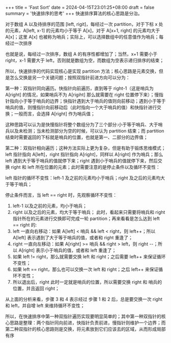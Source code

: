 +++
title = 'Fast Sort'
date = 2024-04-15T23:01:25+08:00
draft = false
summary = '快速排序的思考'
+++
快速排序算法的核心思路是分治。

对于数组 A 以及待排序的范围 \[left, rigit]，每经过一次 partition，对于下标 x 处的元素，A\[left, x-1] 的元素均小于等于 A\[x]，对于 A\[x+1, right] 的元素均大于 A\[x]；这里 A\[x] 也被称为哨兵；实际上，可以选择数组中的任意值作为哨兵；每经过一次排序

也就是说，每经过一次排序，数组 A 的有序性都增加了；当然，x+1 需要小于 right，x-1 需要大于 left，否则就是数组为空，而数组为空表示递归排序的结束；

所以，快速排序的代码实现核心是实现 partition 方法；核心思路是元素交换，但是怎么交换是另一个关键问题；按照双指针前进方向可以分为：

第一种：双指针同向遍历。快指针向前遍历，直到等于 right-1（这是哨兵为 A\[right] 的情况，如果哨兵不为 A\[rigiht] 那么就需要在 right 位置停下来）；慢指针指向小于等于哨兵的边界；快指针遇到大于哨兵的值则向前移动；遇到小于等于哨兵的值，则慢指针向前移动后（此时指向一个大于哨兵的值）和快指针进行交换；一般而言，会选择 A\[right] 作为哨兵值；

这种思路可以认为是快慢指针将整个数组分为了三个部分:小于等于哨兵、大于哨兵以及未检测；当未检测部分为空的时候，可以认为 partition 结束；而 partition 结束时需要返回的下标就是哨兵的位置，也就是第一、二部分的边界值；

第二种：双指针相向遍历；这种方法实际上更为复杂，但是有助于锻炼思维模式；left 指针指向 A\[left]，right 指针指向 A\[right]，同样以 A\[right] 作为哨兵；那么 left 遇到大于等于哨兵的值就停下来；right 遇到小于哨兵的值就停下来，然后交换 right 和 left 所在位置的元素；此时需要注意的是停止条件以及循环不变性：

left 指针的循环不变性：left-1 及之前的元素均小于哨兵；right 及之后的元素均大于等于哨兵；

停止条件而言，当 left == right 时，先观察循环不变性：
1. left-1 以及之前的元素，均小于哨兵；
2. right 以及之后的元素，均大于等于哨兵；
此时，看起来只需要将哨兵和 right 指针所在的元素进行交换即可完成一轮 partition；再来看看是怎么达到 left == right 的:
1. left 一直向右移动：如果 A\[left] < 哨兵 && left < right，则 left++；所以 A\[left] 表示遇到了大于等于哨兵的值，或者和 right 重逢了；
2. right 一直向左移动：如果 A\[right] >= 哨兵 && right > left，则 right --；所以 A\[right] 表示小于哨兵的值，或者和 left 重逢了；
3. 如果 left != right，那么就需要交换 left 和 right；之后需要 left++ 来保证循环不变性；
4. 如果 left == right，那么也可以交换一次 left 和 right；之后 left++ 来保证循环不变性；
5. 所以退出后，right 此时一定就是哨兵的位置，所以需要交换 right 和 哨兵的位置，并且返回 right；

从上面的分析来看，步骤 3 和 4 表示经过 步骤 1 和 2 后，总是要交换一次 right 和 left，并自增 left 来维持循环不变性；

所以，在快速排序中第一种双指针遍历实现要明显简单的；其中第一种双指针的核心思路是整理：两个指针同向前进，快指针负责前进，慢指针则维护一个边界；而第二种双指针的核心思路则是交换，将元素放到它们应该去的区域，从而形成局部有序

